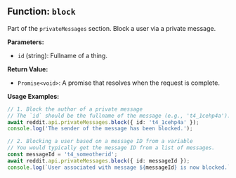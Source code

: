 ## Function: `block`

Part of the `privateMessages` section. Block a user via a private message.

**Parameters:**

- `id` (string): Fullname of a thing.

**Return Value:**

- `Promise<void>`: A promise that resolves when the request is complete.

**Usage Examples:**

```typescript
// 1. Block the author of a private message
// The `id` should be the fullname of the message (e.g., 't4_1cehp4a').
await reddit.api.privateMessages.block({ id: 't4_1cehp4a' });
console.log('The sender of the message has been blocked.');
```

```typescript
// 2. Blocking a user based on a message ID from a variable
// You would typically get the message ID from a list of messages.
const messageId = 't4_someotherid';
await reddit.api.privateMessages.block({ id: messageId });
console.log(`User associated with message ${messageId} is now blocked.`);
```
